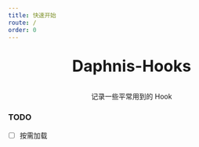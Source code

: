 ```yaml
---
title: 快速开始
route: /
order: 0
---
```


<p align="center" style="font-size: 32px; font-weight: bold;">
  Daphnis-Hooks
</p>

<p align="center">
  记录一些平常用到的 Hook
</p>

### TODO
- [ ] 按需加载
